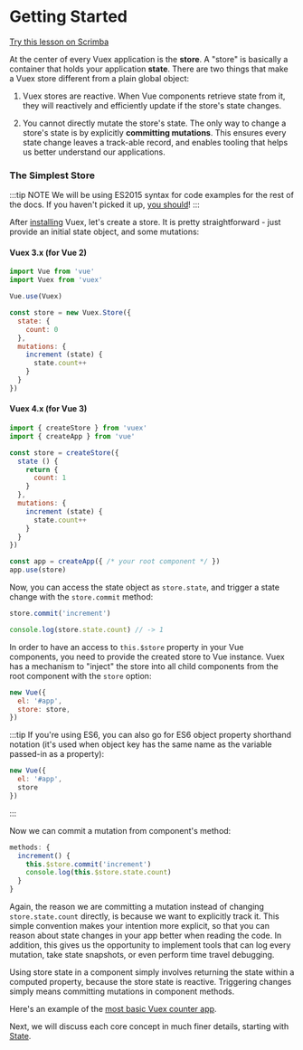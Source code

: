 # Getting Started

<div class="scrimba"><a href="https://scrimba.com/p/pnyzgAP/cMPa2Uk" target="_blank" rel="noopener noreferrer">Try this lesson on Scrimba</a></div>

At the center of every Vuex application is the **store**. A "store" is basically a container that holds your application **state**. There are two things that make a Vuex store different from a plain global object:

1. Vuex stores are reactive. When Vue components retrieve state from it, they will reactively and efficiently update if the store's state changes.

2. You cannot directly mutate the store's state. The only way to change a store's state is by explicitly **committing mutations**. This ensures every state change leaves a track-able record, and enables tooling that helps us better understand our applications.

### The Simplest Store

:::tip NOTE
We will be using ES2015 syntax for code examples for the rest of the docs. If you haven't picked it up, [you should](https://babeljs.io/docs/learn-es2015/)!
:::

After [installing](../installation.md) Vuex, let's create a store. It is pretty straightforward - just provide an initial state object, and some mutations:

#### Vuex 3.x (for Vue 2)

``` js
import Vue from 'vue'
import Vuex from 'vuex'

Vue.use(Vuex)

const store = new Vuex.Store({
  state: {
    count: 0
  },
  mutations: {
    increment (state) {
      state.count++
    }
  }
})
```

#### Vuex 4.x (for Vue 3)

``` js
import { createStore } from 'vuex'
import { createApp } from 'vue'

const store = createStore({
  state () {
    return {
      count: 1
    }
  },
  mutations: {
    increment (state) {
      state.count++
    }
  }
})

const app = createApp({ /* your root component */ })
app.use(store)
```

Now, you can access the state object as `store.state`, and trigger a state change with the `store.commit` method:

``` js
store.commit('increment')

console.log(store.state.count) // -> 1
```

In order to have an access to `this.$store` property in your Vue components, you need to provide the created store to Vue instance. Vuex has a mechanism to "inject" the store into all child components from the root component with the `store` option:

``` js
new Vue({
  el: '#app',
  store: store,
})
```

:::tip
If you're using ES6, you can also go for ES6 object property shorthand notation (it's used when object key has the same name as the variable passed-in as a property):

```js
new Vue({
  el: '#app',
  store
})
```
:::

Now we can commit a mutation from component's method:

``` js
methods: {
  increment() {
    this.$store.commit('increment')
    console.log(this.$store.state.count)
  }
}
```

Again, the reason we are committing a mutation instead of changing `store.state.count` directly, is because we want to explicitly track it. This simple convention makes your intention more explicit, so that you can reason about state changes in your app better when reading the code. In addition, this gives us the opportunity to implement tools that can log every mutation, take state snapshots, or even perform time travel debugging.

Using store state in a component simply involves returning the state within a computed property, because the store state is reactive. Triggering changes simply means committing mutations in component methods.

Here's an example of the [most basic Vuex counter app](https://jsfiddle.net/n9jmu5v7/1269/).

Next, we will discuss each core concept in much finer details, starting with [State](state.md).
